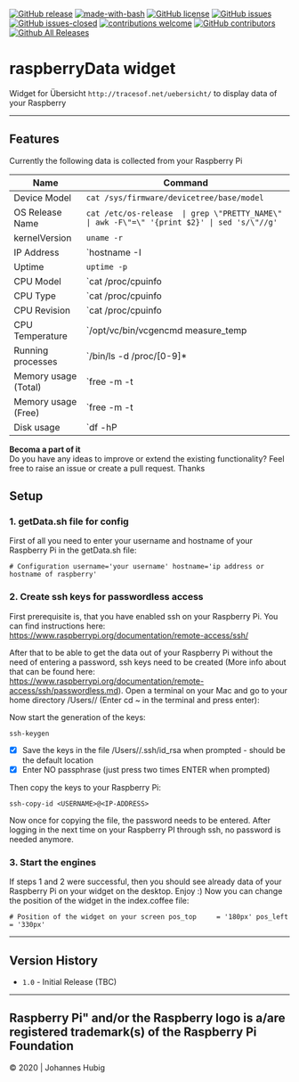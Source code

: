 [![GitHub release](https://img.shields.io/github/release/jhubig/raspberryData/all.svg?maxAge=1)](https://GitHub.com/jhubig/raspberryData/releases/)
[![made-with-bash](https://img.shields.io/badge/Made%20with-Bash-1f425f.svg)](https://www.gnu.org/software/bash/)
[![GitHub license](https://img.shields.io/github/license/jhubig/raspberryData.svg)](https://github.com/jhubig/raspberryData/blob/master/LICENSE)
[![GitHub issues](https://img.shields.io/github/issues/jhubig/raspberryData.svg)](https://GitHub.com/jhubig/raspberryData/issues/)
[![GitHub issues-closed](https://img.shields.io/github/issues-closed/jhubig/raspberryData.svg)](https://GitHub.com/jhubig/raspberryData/issues?q=is%3Aissue+is%3Aclosed)
[![contributions welcome](https://img.shields.io/badge/contributions-welcome-brightgreen.svg?style=flat)](https://github.com/jhubig/raspberryData/issues)
[![GitHub contributors](https://img.shields.io/github/contributors/jhubig/raspberryData.svg)](https://GitHub.com/jhubig/raspberryData/graphs/contributors/)
[![Github All Releases](https://img.shields.io/github/watchers/jhubig/raspberryData?style=social)](https://github.com/jhubig/raspberryData/watchers)

# raspberryData widget
Widget for Übersicht `http://tracesof.net/uebersicht/` to display data of your Raspberry

---

## Features

Currently the following data is collected from your Raspberry Pi

| Name | Command
| --- | --- |
| Device Model | `cat /sys/firmware/devicetree/base/model` |
| OS Release Name | `cat /etc/os-release  \| grep \"PRETTY_NAME\" \| awk -F\"=\" '{print $2}' \| sed 's/\"//g'` |
| kernelVersion | `uname -r` |
| IP Address | `hostname -I | awk '{print $1}'` |
| Uptime | `uptime -p` |
| CPU Model | `cat /proc/cpuinfo | grep "model name" | awk -F":" '{print $2}'` |
| CPU Type | `cat /proc/cpuinfo | grep "Hardware" | awk -F":" '{print $2}' | tr -d " "` |
| CPU Revision | `cat /proc/cpuinfo | grep "Revision" | awk -F":" '{print $2}' | tr -d " "` |
| CPU Temperature | `/opt/vc/bin/vcgencmd measure_temp | tr -d "temp=" | tr -d "'C"` |
| Running processes | `/bin/ls -d /proc/[0-9]* | wc -l'` |
| Memory usage (Total) | `free -m -t | grep 'Mem' | awk '{print $2}'` |
| Memory usage (Free) | `free -m -t | grep 'Mem' | awk '{print $3}'` |
| Disk usage | `df -hP | grep root | tr -s " " " " | sed 's/G//g' | sed 's/%//g'` |

**Becoma a part of it**   
Do you have any ideas to improve or extend the existing functionality? Feel free to raise an issue or create a pull request. Thanks


## Setup

### 1. getData.sh file for config

First of all you need to enter your username and hostname of your Raspberry Pi in the getData.sh file:

`# Configuration
username='your username'
hostname='ip address or hostname of raspberry'`

### 2. Create ssh keys for passwordless access

First prerequisite is, that you have enabled ssh on your Raspberry Pi. You can find instructions here: https://www.raspberrypi.org/documentation/remote-access/ssh/

After that to be able to get the data out of your Raspberry Pi without the need of entering a password, ssh keys need to be created (More info about that can be found here: https://www.raspberrypi.org/documentation/remote-access/ssh/passwordless.md). Open a terminal on your Mac and go to your home directory /Users/<yourUser>/ (Enter cd ~ in the terminal and press enter):

Now start the generation of the keys:

`ssh-keygen`

- [x] Save the keys in the file /Users/<yourUser>/.ssh/id_rsa when prompted - should be the default location
- [x] Enter NO passphrase (just press two times ENTER when prompted)

Then copy the keys to your Raspberry Pi:

`ssh-copy-id <USERNAME>@<IP-ADDRESS>`

Now once for copying the file, the password needs to be entered. After logging in the next time on your Raspberry PI through ssh, no password is needed anymore.

### 3. Start the engines

If steps 1 and 2 were successful, then you should see already data of your Raspberry Pi on your widget on the desktop. Enjoy :)
Now you can change the position of the widget in the index.coffee file:

`# Position of the widget on your screen
pos_top		= '180px'
pos_left	= '330px'`

----

## Version History
- `1.0` - Initial Release (TBC)

---
Raspberry Pi" and/or the Raspberry logo is a/are registered trademark(s) of the Raspberry Pi Foundation
---

© 2020 | Johannes Hubig
